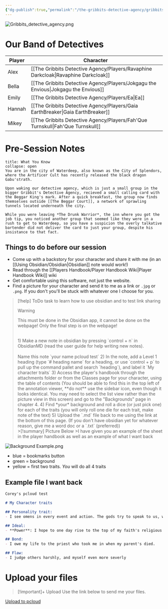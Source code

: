 ```yaml
---
{"dg-publish":true,"permalink":"/the-gribbits-detective-agency/gribbits-campaign-home/","tags":["gribbits"],"noteIcon":""}
---
```


![Gribbits_detective_agency.png](/img/user/Attachments/Images/Gribbits_detective_agency.png)

# Our Band of Detectives

| Player | Character  |
| ------ | ---------- |
| Alex   | [[The Gribbits Detective Agency/Players/Ravaphine Darkcloak\|Ravaphine Darkcloak]]   |
| Bella  | [[The Gribbits Detective Agency/Players/Jokgagu the Envious\|Jokgagu the Envious]]  |
| Emily  | [[The Gribbits Detective Agency/Players/Ea\|Ea]]     |
| Hannah | [[The Gribbits Detective Agency/Players/Gaia EarthBreaker\|Gaia EarthBreaker]] |
| Mikey  | [[The Gribbits Detective Agency/Players/Fah'Que Turnskull\|Fah'Que Turnskull]]            |

# Pre-Session Notes

```ad-summary
title: What You Know
collapse: open
You are in the city of Waterdeep, also known as the City of Splendors, where the Artificer Cult has recently released the black dragon Gabu'strath.

Upon waking our detective agency, which is just a small group in the bigger Gribbit's Detective Agency, recieved a small calling card with the Beggar King's mark. After a quick breakfast, the group now finds themselves outside [[The Beggar Court]], a network of sprawling tunnels located underneath the city.

While you were leaving *The Drunk Warrior*, the inn where you got the job tip, you noticed another group that seemed like they were in a rush to get to Waterdeep, so you have a suspicion the overly talkative bartender did not deliver the card to just your group, despite his insistance to that fact.

```

## Things to do before our session
- Come up with a backstory for your character and share it with me (in an [[Using Obsidian/Obsidian\|Obsidian]] note would work!)
- Read through the [[Players Handbook/Player Handbook Wiki\|Player Handbook Wiki]] wiki
- Get comfortable using this software, not just the website.
- Find a picture for your character and send it to me as a link or `.jpg` or `.png`. If you don't you'll be stuck with whatever one I choose for you. 

> [!help] ToDo task to learn how to use obsidian and to test link sharing
><br> 
>>[!warning]
>>This must be done in the Obsidian app, it cannot be done on the webpage! Only the final step is on the webpage!
><br>
> 1) Make a new note in obsidian by pressing `control + n`  in ObsidianMD (read the user guide for help writing new notes).<br><br>Name this note `your name pcloud test`
> 2) In the note, add a Level 1 heading (type `# heading name` for a heading, or use `control + p` to pull up the command pallet and search `heading`), and label it `My character traits`
> 3) Access the player's handbook through the attachments folder or from the Classes page for your character, using the table of contents (You should be able to find this in the top left of the annotation viewer, **do not** use the sidebar icon, even though it looks identical. You may need to select the list view rather than the picture view in this screen) and go to the "Backgrounds" page in chapter 4.
> 4) Find *your* background and roll a dice (or just pick one) for each of the traits (you will only roll one die for each trait, make note of the text)
> 5) Upload the `.md` file back to me using the link at the bottom of this page. (If you don't have obsidian yet for whatever reason, give me a word doc or a `.txt` (preferred))
> <br>
>>[!summary] Picture Below
>>I have given you an example of the sheet in the player handbook as well as an example of what I want back

![Background Example.png](/img/user/Attachments/Images/Background%20Example.png)
- blue = bookmarks button
- green = background
- yellow = first two traits. *You* will do all $4$ traits 

## Example file I want back

```markdown
Corey's pcloud test

# My Character traits

## Personality trait: 
- I see omens in every event and action. The gods try to speak to us, we just need to listen

## Ideal:
- **Power**: I hope to one day rise to the top of my faith's religious hierarchy (#Lawful)

## Bond:
- I owe my life to the priest who took me in when my parent's died.

## Flaw:
- I judge others harshly, and myself even more severly
```

# Upload your files

>[!important]+ Upload
>Use the link below to send me your files.

[Upload to pcloud](https://u.pcloud.link/publink/show?code=kZvrrOVZM3wfJQDEgCFfG4I7G1iLpHm4V597)
